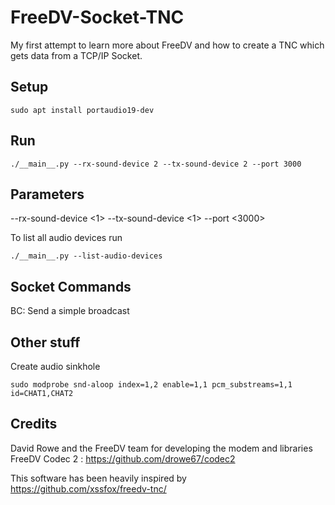 # FreeDV-Socket-TNC
My first attempt to learn more about FreeDV and how to create a TNC which gets data from a TCP/IP Socket.

## Setup
```
sudo apt install portaudio19-dev
```


## Run
```
./__main__.py --rx-sound-device 2 --tx-sound-device 2 --port 3000
```

## Parameters
--rx-sound-device <1>
--tx-sound-device <1>
--port <3000>

To list all audio devices run 
```
./__main__.py --list-audio-devices
```


## Socket Commands

BC:<DATA>    Send a simple broadcast



## Other stuff

Create audio sinkhole
```
sudo modprobe snd-aloop index=1,2 enable=1,1 pcm_substreams=1,1 id=CHAT1,CHAT2 
```


## Credits

David Rowe and the FreeDV team for developing the modem and libraries
FreeDV Codec 2 : https://github.com/drowe67/codec2


This software has been heavily inspired by https://github.com/xssfox/freedv-tnc/
